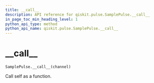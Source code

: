 ```yaml
---
title: __call__
description: API reference for qiskit.pulse.SamplePulse.__call__
in_page_toc_min_heading_level: 1
python_api_type: method
python_api_name: qiskit.pulse.SamplePulse.__call__
---
```


# \_\_call\_\_

<span id="qiskit.pulse.SamplePulse.__call__" />

`SamplePulse.__call__(channel)`

Call self as a function.

